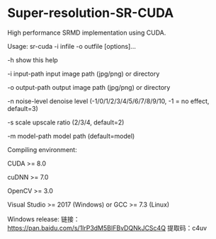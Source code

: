 # Super-resolution-SR-CUDA
High performance SRMD implementation using CUDA.

Usage: sr-cuda -i infile -o outfile [options]...

  -h                   show this help
  
  -i input-path        input image path (jpg/png) or directory
  
  -o output-path       output image path (jpg/png) or directory
  
  -n noise-level       denoise level (-1/0/1/2/3/4/5/6/7/8/9/10, -1 = no effect, default=3)
  
  -s scale             upscale ratio (2/3/4, default=2)
  
  -m model-path        model path (default=model)
  
Compiling environment:

  CUDA >= 8.0
  
  cuDNN >= 7.0
  
  OpenCV >= 3.0
  
  Visual Studio >= 2017 (Windows) or GCC >= 7.3 (Linux)
  
Windows release:
链接：https://pan.baidu.com/s/1lrP3dM5BIFBvDQNkJCSc4Q 
提取码：c4uv 

